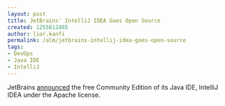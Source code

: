 ```yaml
---
layout: post
title: JetBrains' IntelliJ IDEA Goes Open Source
created: 1255812485
author: lior.kanfi
permalink: /alm/jetbrains-intellij-idea-goes-open-source
tags:
- DevOps
- Java IDE
- IntelliJ
---
```

<p>JetBrains <a href="http://www.jetbrains.com/company/press/pr_151009.html">announced</a> the free Community Edition of its Java IDE, IntelliJ IDEA under the Apache license.</p>

